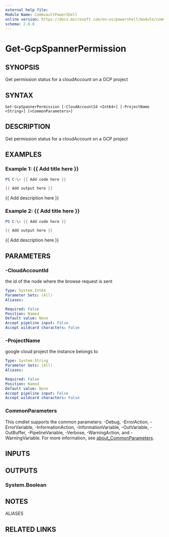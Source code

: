 ```yaml
---
external help file:
Module Name: CommvaultPowerShell
online version: https://docs.microsoft.com/en-us/powershell/module/commvaultpowershell/get-gcpspannerpermission
schema: 2.0.0
---
```


# Get-GcpSpannerPermission

## SYNOPSIS
Get permission status for a cloudAccount on a GCP project

## SYNTAX

```
Get-GcpSpannerPermission [-CloudAccountId <Int64>] [-ProjectName <String>] [<CommonParameters>]
```

## DESCRIPTION
Get permission status for a cloudAccount on a GCP project

## EXAMPLES

### Example 1: {{ Add title here }}
```powershell
PS C:\> {{ Add code here }}

{{ Add output here }}
```

{{ Add description here }}

### Example 2: {{ Add title here }}
```powershell
PS C:\> {{ Add code here }}

{{ Add output here }}
```

{{ Add description here }}

## PARAMETERS

### -CloudAccountId
the id of the node where the browse request is sent

```yaml
Type: System.Int64
Parameter Sets: (All)
Aliases:

Required: False
Position: Named
Default value: None
Accept pipeline input: False
Accept wildcard characters: False
```

### -ProjectName
google cloud project the instance belongs to

```yaml
Type: System.String
Parameter Sets: (All)
Aliases:

Required: False
Position: Named
Default value: None
Accept pipeline input: False
Accept wildcard characters: False
```

### CommonParameters
This cmdlet supports the common parameters: -Debug, -ErrorAction, -ErrorVariable, -InformationAction, -InformationVariable, -OutVariable, -OutBuffer, -PipelineVariable, -Verbose, -WarningAction, and -WarningVariable. For more information, see [about_CommonParameters](http://go.microsoft.com/fwlink/?LinkID=113216).

## INPUTS

## OUTPUTS

### System.Boolean

## NOTES

ALIASES

## RELATED LINKS

